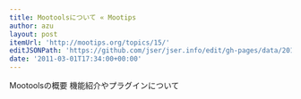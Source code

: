 ```yaml
---
title: Mootoolsについて « Mootips
author: azu
layout: post
itemUrl: 'http://mootips.org/topics/15/'
editJSONPath: 'https://github.com/jser/jser.info/edit/gh-pages/data/2011/03/index.json'
date: '2011-03-01T17:34:00+00:00'
---
```

Mootoolsの概要
機能紹介やプラグインについて

